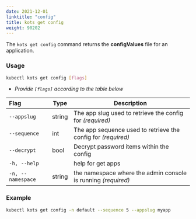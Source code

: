 ```yaml
---
date: 2021-12-01
linktitle: "config"
title: kots get config
weight: 90202
---
```


The `kots get config` command returns the **configValues** file for an application.

### Usage

```bash
kubectl kots get config [flags]
```

- _Provide `[flags]` according to the table below_

| Flag              | Type   | Description                                                         |
| :---------------- | ------ | ------------------------------------------------------------------- |
| `--appslug`       | string | The app slug used to retrieve the config for _(required)_                        |
| `--sequence`      | int    | The app sequence used to retrieve the config for _(required)_                    |
| `--decrypt`       | bool   | Decrypt password items within the config                            |
| `-h, --help`      |        | help for get apps                                                   |
| `-n, --namespace` | string | the namespace where the admin console is running _(required)_       |

### Example

```bash
kubectl kots get config -n default --sequence 5 --appslug myapp
```
